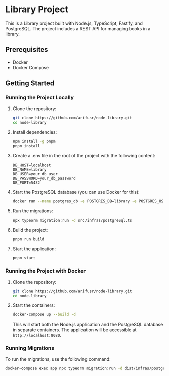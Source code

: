 # Library Project

This is a Library project built with Node.js, TypeScript, Fastify, and PostgreSQL. The project includes a REST API for managing books in a library.

## Prerequisites

- Docker
- Docker Compose

## Getting Started

### Running the Project Locally

1. Clone the repository:

    ```bash
    git clone https://github.com/arifusr/node-library.git
    cd node-library
    ```

2. Install dependencies:

    ```bash
    npm install -g pnpm
    pnpm install
    ```

3. Create a .env file in the root of the project with the following content:

    ```
    DB_HOST=localhost
    DB_NAME=library
    DB_USER=your_db_user
    DB_PASSWORD=your_db_password
    DB_PORT=5432
    ```

4. Start the PostgreSQL database (you can use Docker for this):

    ```bash
    docker run --name postgres_db -e POSTGRES_DB=library -e POSTGRES_USER=your_db_user -e POSTGRES_PASSWORD=your_db_password -p 5432:5432 -d postgres:15
    ```

5. Run the migrations:

    ```bash
    npx typeorm migration:run -d src/infras/postgreSql.ts
    ```

6. Build the project:

    ```bash
    pnpm run build
    ```

7. Start the application:
    ```bash
    pnpm start
    ```

### Running the Project with Docker

1. Clone the repository:

    ```bash
    git clone https://github.com/arifusr/node-library.git
    cd node-library
    ```

2. Start the containers:

    ```bash
    docker-compose up --build -d
    ```

    This will start both the Node.js application and the PostgreSQL database in separate containers. The application will be accessible at `http://localhost:8080`.

### Running Migrations

To run the migrations, use the following command:

```bash
docker-compose exec app npx typeorm migration:run -d dist/infras/postgreSql.js